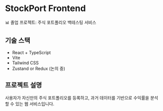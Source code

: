 # StockPort Frontend

📊 졸업 프로젝트: 주식 포트폴리오 백테스팅 서비스

## 기술 스택

- React + TypeScript
- Vite
- Tailwind CSS
- Zustand or Redux (논의 중)

## 프로젝트 설명

사용자가 자신만의 주식 포트폴리오를 등록하고, 과거 데이터를 기반으로 수익률을 분석할 수 있는 웹 서비스입니다.
